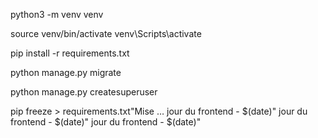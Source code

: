 python3 -m venv venv

source venv/bin/activate
venv\Scripts\activate

pip install -r requirements.txt

python manage.py migrate

python manage.py createsuperuser

pip freeze > requirements.txt"Mise … jour du frontend - $(date)"
 jour du frontend - $(date)"
  jour du frontend - $(date)"